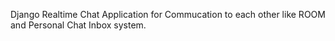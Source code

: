 Django Realtime Chat Application for Commucation to each other like ROOM and Personal Chat Inbox system.
